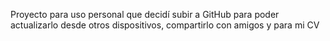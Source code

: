 Proyecto para uso personal que decidí subir a GitHub para poder actualizarlo desde otros dispositivos, compartirlo con amigos y para mi CV
